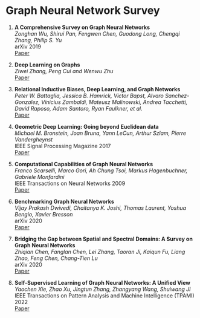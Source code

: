 # Graph Neural Network Survey

1. **A Comprehensive Survey on Graph Neural Networks**  
   *Zonghan Wu, Shirui Pan, Fengwen Chen, Guodong Long, Chengqi Zhang, Philip S. Yu*  
   arXiv 2019  
   [Paper](https://arxiv.org/pdf/1901.00596)

2. **Deep Learning on Graphs**  
   *Ziwei Zhang, Peng Cui and Wenwu Zhu*  
   [Paper](https://arxiv.org/pdf/1812.04202)

3. **Relational Inductive Biases, Deep Learning, and Graph Networks**  
   *Peter W. Battaglia, Jessica B. Hamrick, Victor Bapst, Alvaro Sanchez-Gonzalez, Vinicius Zambaldi, Mateusz Malinowski, Andrea Tacchetti, David Raposo, Adam Santoro, Ryan Faulkner, et al.*  
   [Paper](https://arxiv.org/pdf/1806.01261)

4. **Geometric Deep Learning: Going beyond Euclidean data**  
   *Michael M. Bronstein, Joan Bruna, Yann LeCun, Arthur Szlam, Pierre Vandergheynst*  
   IEEE Signal Processing Magazine 2017  
   [Paper](https://arxiv.org/pdf/1611.08097)

5. **Computational Capabilities of Graph Neural Networks**  
   *Franco Scarselli, Marco Gori, Ah Chung Tsoi, Markus Hagenbuchner, Gabriele Monfardini*  
   IEEE Transactions on Neural Networks 2009  
   [Paper](https://ieeexplore.ieee.org/document/)

6. **Benchmarking Graph Neural Networks**  
   *Vijay Prakash Dwivedi, Chaitanya K. Joshi, Thomas Laurent, Yoshua Bengio, Xavier Bresson*  
   arXiv 2020  
   [Paper](https://arxiv.org/pdf/2003.00982)

7. **Bridging the Gap between Spatial and Spectral Domains: A Survey on Graph Neural Networks**  
   *Zhiqian Chen, Fanglan Chen, Lei Zhang, Taoran Ji, Kaiqun Fu, Liang Zhao, Feng Chen, Chang-Tien Lu*  
   arXiv 2020  
   [Paper](https://arxiv.org/abs/2002.11867)

8. **Self-Supervised Learning of Graph Neural Networks: A Unified View**  
   *Yaochen Xie, Zhao Xu, Jingtun Zhang, Zhangyang Wang, Shuiwang Ji*  
   IEEE Transactions on Pattern Analysis and Machine Intelligence (TPAMI) 2022  
   [Paper](https://ieeexplore.ieee.org/abstract/document/9764632)
